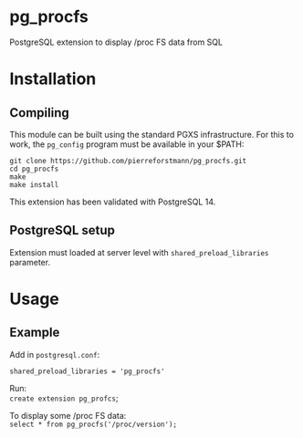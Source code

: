 # pg_procfs
PostgreSQL extension to display /proc FS data from SQL 


# Installation
## Compiling

This module can be built using the standard PGXS infrastructure. For this to work, the `pg_config` program must be available in your $PATH:
  
`git clone https://github.com/pierreforstmann/pg_procfs.git` <br>
`cd pg_procfs` <br>
`make` <br>
`make install` <br>

This extension has been validated with PostgreSQL 14.

## PostgreSQL setup

Extension must loaded at server level with `shared_preload_libraries` parameter.

# Usage

## Example

Add in `postgresql.conf`:

`shared_preload_libraries = 'pg_procfs'` <br>

Run: <br>
`create extension pg_profcs`;

To display some /proc FS data:<br>
`select * from pg_procfs('/proc/version');`<br>

